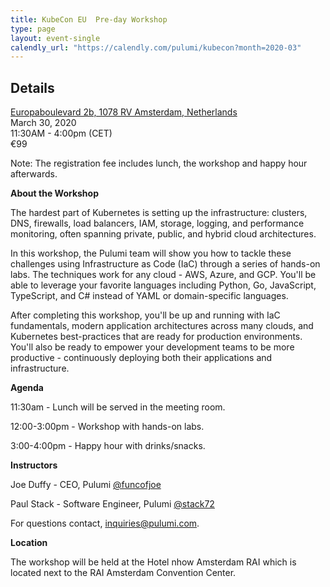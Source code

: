 ```yaml
---
title: KubeCon EU  Pre-day Workshop
type: page
layout: event-single
calendly_url: "https://calendly.com/pulumi/kubecon?month=2020-03"
---
```

<!--- DO NOT MODIFY -->
<!--- This file is automatically generated by ./tools/eventgen. -->

## Details

<div>
	<i class="fas fa-globe-americas inline-block text-xl"></i>
	<span class="my-0 text-xl">
	    <a href="https://maps.google.com/?q=Europaboulevard 2b, 1078 RV Amsterdam, Netherlands" class="text-blue-500">Europaboulevard 2b, 1078 RV Amsterdam, Netherlands</a>
	</span>
</div>

<div>
	<i class="fas fa-calendar inline-block text-xl"></i>
	<span class="my-0 text-xl">March 30, 2020</span>
</div>

<div>
	<i class="fas fa-clock inline-block text-xl"></i>
	<span class="my-0 text-xl">11:30AM - 4:00pm (CET)</span>
</div>

<div>
	<i class="fas fa-ticket-alt inline-block text-xl"></i>
	<span class="my-0 text-xl">€99</span>
</div>

Note: The registration fee includes lunch, the workshop and happy hour afterwards.

**About the Workshop**

The hardest part of Kubernetes is setting up the infrastructure: clusters, DNS, firewalls, load balancers, IAM, storage, logging, and performance monitoring, often spanning private, public, and hybrid cloud architectures.

In this workshop, the Pulumi team will show you how to tackle these challenges using Infrastructure as Code (IaC) through a series of hands-on labs. The techniques work for any cloud - AWS, Azure, and GCP. You'll be able to leverage your favorite languages including Python, Go, JavaScript, TypeScript, and C# instead of YAML or domain-specific languages.

After completing this workshop, you'll be up and running with IaC fundamentals, modern application architectures across many clouds, and Kubernetes best-practices that are ready for production environments. You'll also be ready to empower your development teams to be more productive - continuously deploying both their applications and infrastructure.

**Agenda**

11:30am - Lunch will be served in the meeting room.

12:00-3:00pm - Workshop with hands-on labs.

3:00-4:00pm - Happy hour with drinks/snacks.

**Instructors**

Joe Duffy - CEO, Pulumi <a href="https://twitter.com/funcofjoe" target="_blank">@funcofjoe</a>

Paul Stack - Software Engineer, Pulumi <a href="https://twitter.com/stack72" target="_blank">@stack72</a>

For questions contact, <a href="mailto:inquiries@pulumi.com">inquiries@pulumi.com</a>.

**Location**

The workshop will be held at the Hotel nhow Amsterdam RAI which is located next to the RAI Amsterdam Convention Center.
